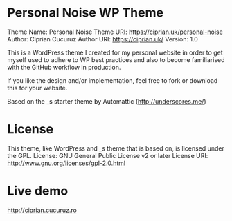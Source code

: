 Personal Noise WP Theme
===
Theme Name: Personal Noise
Theme URI: https://ciprian.uk/personal-noise
Author: Ciprian Cucuruz
Author URI: https://ciprian.uk/
Version: 1.0

This is a WordPress theme I created for my personal website in order to get myself used to adhere to WP best practices and also to become familiarised with the GitHub workflow in production.

If you like the design and/or implementation, feel free to fork or download this for your website.

Based on the _s starter theme by Automattic (http://underscores.me/)

License
===
This theme, like WordPress and _s theme that is based on, is licensed under the GPL.
License: GNU General Public License v2 or later
License URI: http://www.gnu.org/licenses/gpl-2.0.html

Live demo
===
http://ciprian.cucuruz.ro
